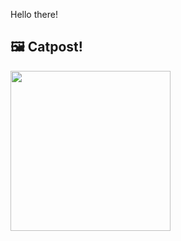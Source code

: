 Hello there!



## 🖼️ Catpost!

<sub>
    <img src="https://cdn2.thecatapi.com/images/ajj.jpg" height="256">
</sub>

